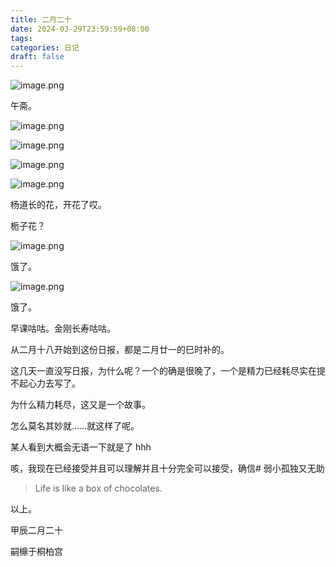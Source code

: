 ```yaml
---
title: 二月二十
date: 2024-03-29T23:59:59+08:00
tags: 
categories: 日记
draft: false
---
```

![image.png](https://cdn.jsdelivr.net/gh/luo029/blogimage@main/24%200330%200909%2029.png)

午斋。

![image.png](https://cdn.jsdelivr.net/gh/luo029/blogimage@main/24%200330%200909%2035.png)

![image.png](https://cdn.jsdelivr.net/gh/luo029/blogimage@main/24%200330%200909%2047.png)

![image.png](https://cdn.jsdelivr.net/gh/luo029/blogimage@main/24%200330%200909%2054.png)

![image.png](https://cdn.jsdelivr.net/gh/luo029/blogimage@main/24%200330%200909%2059.png)

杨道长的花，开花了哎。

栀子花？

![image.png](https://cdn.jsdelivr.net/gh/luo029/blogimage@main/24%200330%200910%2048.png)

饿了。

![image.png](https://cdn.jsdelivr.net/gh/luo029/blogimage@main/24%200330%200911%2037.png)

饿了。

早课咕咕。金刚长寿咕咕。

从二月十八开始到这份日报，都是二月廿一的巳时补的。

这几天一直没写日报，为什么呢？一个的确是很晚了，一个是精力已经耗尽实在提不起心力去写了。

为什么精力耗尽，这又是一个故事。

怎么莫名其妙就……就这样了呢。

某人看到大概会无语一下就是了 hhh

咳，我现在已经接受并且可以理解并且十分完全可以接受，确信# 弱小孤独又无助

> Life is like a box of chocolates.

以上。

甲辰二月二十

嗣檙于桐柏宫